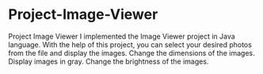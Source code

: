 # Project-Image-Viewer
Project Image Viewer
I implemented the Image Viewer project in Java language.
With the help of this project, you can select your desired photos from the file and display the images.
Change the dimensions of the images.
Display images in gray.
Change the brightness of the images.
